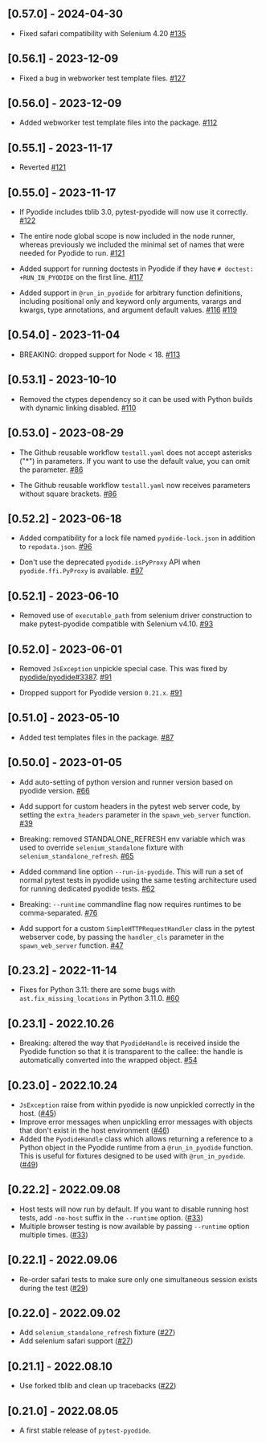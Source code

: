 ## [0.57.0] - 2024-04-30

- Fixed safari compatibility with Selenium 4.20
  [#135](https://github.com/pyodide/pytest-pyodide/pull/135)

## [0.56.1] - 2023-12-09

- Fixed a bug in webworker test template files.
  [#127](https://github.com/pyodide/pytest-pyodide/pull/127)

## [0.56.0] - 2023-12-09

- Added webworker test template files into the package.
  [#112](https://github.com/pyodide/pytest-pyodide/pull/112)

## [0.55.1] - 2023-11-17

- Reverted [#121](https://github.com/pyodide/pytest-pyodide/pull/121)

## [0.55.0] - 2023-11-17

- If Pyodide includes tblib 3.0, pytest-pyodide will now use it correctly.
  [#122](https://github.com/pyodide/pytest-pyodide/pull/122)

- The entire node global scope is now included in the node runner, whereas
  previously we included the minimal set of names that were needed for Pyodide
  to run.
  [#121](https://github.com/pyodide/pytest-pyodide/pull/121)

- Added support for running doctests in Pyodide if they have
  `# doctest: +RUN_IN_PYODIDE` on the first line.
  [#117](https://github.com/pyodide/pytest-pyodide/pull/117)

- Added support in `@run_in_pyodide` for arbitrary function definitions,
  including positional only and keyword only arguments, varargs and kwargs, type
  annotations, and argument default values.
  [#116](https://github.com/pyodide/pytest-pyodide/pull/116)
  [#119](https://github.com/pyodide/pytest-pyodide/pull/119)


## [0.54.0] - 2023-11-04

- BREAKING: dropped support for Node < 18.
  [#113](https://github.com/pyodide/pytest-pyodide/pull/113)

## [0.53.1] - 2023-10-10

- Removed the ctypes dependency so it can be used with Python builds with
  dynamic linking disabled.
  [#110](https://github.com/pyodide/pytest-pyodide/pull/110)

## [0.53.0] - 2023-08-29

- The Github reusable workflow `testall.yaml` does not accept asterisks ("*") in parameters.
  If you want to use the default value, you can omit the parameter.
  [#86](https://github.com/pyodide/pytest-pyodide/pull/86)

- The Github reusable workflow `testall.yaml` now receives parameters without square brackets.
  [#86](https://github.com/pyodide/pytest-pyodide/pull/86)


## [0.52.2] - 2023-06-18

- Added compatibility for a lock file named `pyodide-lock.json` in addition to
  `repodata.json`.
  [#96](https://github.com/pyodide/pytest-pyodide/pull/96)

- Don't use the deprecated `pyodide.isPyProxy` API when `pyodide.ffi.PyProxy` is
  available.
  [#97](https://github.com/pyodide/pytest-pyodide/pull/96)


## [0.52.1] - 2023-06-10

- Removed use of `executable_path` from selenium driver construction to make
  pytest-pyodide compatible with Selenium v4.10.
  [#93](https://github.com/pyodide/pytest-pyodide/pull/93)


## [0.52.0] - 2023-06-01

- Removed `JsException` unpickle special case. This was fixed by
  [pyodide/pyodide#3387](https://github.com/pyodide/pyodide/pull/3387).
  [#91](https://github.com/pyodide/pytest-pyodide/pull/91)

- Dropped support for Pyodide version `0.21.x`.
  [#91](https://github.com/pyodide/pytest-pyodide/pull/91)

## [0.51.0] - 2023-05-10

- Added test templates files in the package.
  [#87](https://github.com/pyodide/pytest-pyodide/pull/87)

## [0.50.0] - 2023-01-05

- Add auto-setting of python version and runner version based on pyodide version.
  [#66](https://github.com/pyodide/pytest-pyodide/pull/66)

- Add support for custom headers in the pytest web server code, by setting
  the `extra_headers` parameter in the `spawn_web_server` function.
  [#39](https://github.com/pyodide/pytest-pyodide/pull/39)

- Breaking: removed STANDALONE_REFRESH env variable which was used to
  override `selenium_standalone` fixture with `selenium_standalone_refresh`.
  [#65](https://github.com/pyodide/pytest-pyodide/pull/65)

- Added command line option `--run-in-pyodide`. This will run a set of normal pytest tests in pyodide using the
  same testing architecture used for running dedicated pyodide tests.
  [#62](https://github.com/pyodide/pytest-pyodide/pull/62)

- Breaking: `--runtime` commandline flag now requires runtimes to be comma-separated.
  [#76](https://github.com/pyodide/pytest-pyodide/pull/76)

- Add support for a custom `SimpleHTTPRequestHandler` class in the pytest
  webserver code, by passing the `handler_cls` parameter in the
  `spawn_web_server` function.
  [#47](https://github.com/pyodide/pytest-pyodide/pull/47)

## [0.23.2] - 2022-11-14

- Fixes for Python 3.11: there are some bugs with `ast.fix_missing_locations` in
  Python 3.11.0.
  [#60](https://github.com/pyodide/pytest-pyodide/pull/60)

## [0.23.1] - 2022.10.26

- Breaking: altered the way that `PyodideHandle` is received inside the Pyodide
  function so that it is transparent to the callee: the handle is automatically
  converted into the wrapped object.
  [#54](https://github.com/pyodide/pytest-pyodide/pull/54)

## [0.23.0] - 2022.10.24

- `JsException` raise from within pyodide is now unpickled correctly in the host. ([#45](https://github.com/pyodide/pytest-pyodide/issues/45))
- Improve error messages when unpickling error messages with objects that don't exist in the host environment
   ([#46](https://github.com/pyodide/pytest-pyodide/issues/46))
- Added the `PyodideHandle` class which allows returning a reference to a Python
  object in the Pyodide runtime from a `@run_in_pyodide` function. This is
  useful for fixtures designed to be used with `@run_in_pyodide`.
  ([#49](https://github.com/pyodide/pytest-pyodide/issues/49))

## [0.22.2] - 2022.09.08

- Host tests will now run by default. If you want to disable running host tests, add `-no-host` suffix in the `--runtime` option. ([#33](https://github.com/pyodide/pytest-pyodide/pull/33))
- Multiple browser testing is now available by passing `--runtime` option multiple times. ([#33](https://github.com/pyodide/pytest-pyodide/pull/33))

## [0.22.1] - 2022.09.06

- Re-order safari tests to make sure only one simultaneous session exists during the test ([#29](https://github.com/pyodide/pytest-pyodide/pull/29))

## [0.22.0] - 2022.09.02

- Add `selenium_standalone_refresh` fixture ([#27](https://github.com/pyodide/pytest-pyodide/pull/27))
- Add selenium safari support ([#27](https://github.com/pyodide/pytest-pyodide/pull/27))

## [0.21.1] - 2022.08.10

- Use forked tblib and clean up tracebacks ([#22](https://github.com/pyodide/pytest-pyodide/pull/22))


## [0.21.0] - 2022.08.05

- A first stable release of `pytest-pyodide`.
